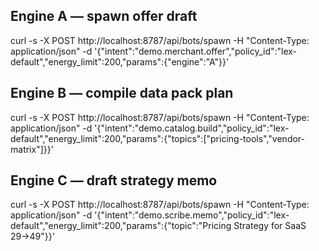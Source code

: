 
## Engine A — spawn offer draft
curl -s -X POST http://localhost:8787/api/bots/spawn -H "Content-Type: application/json" -d '{"intent":"demo.merchant.offer","policy_id":"lex-default","energy_limit":200,"params":{"engine":"A"}}'

## Engine B — compile data pack plan
curl -s -X POST http://localhost:8787/api/bots/spawn -H "Content-Type: application/json" -d '{"intent":"demo.catalog.build","policy_id":"lex-default","energy_limit":200,"params":{"topics":["pricing-tools","vendor-matrix"]}}'

## Engine C — draft strategy memo
curl -s -X POST http://localhost:8787/api/bots/spawn -H "Content-Type: application/json" -d '{"intent":"demo.scribe.memo","policy_id":"lex-default","energy_limit":200,"params":{"topic":"Pricing Strategy for SaaS $29→$49"}}'
